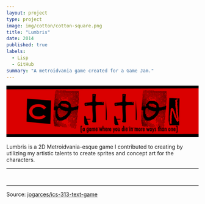 ```yaml
---
layout: project
type: project
image: img/cotton/cotton-square.png
title: "Lumbris"
date: 2014
published: true
labels:
  - Lisp
  - GitHub
summary: "A metroidvania game created for a Game Jam."
---
```


<img class="img-fluid" src="../img/cotton/cotton-header.png">

Lumbris is a 2D Metroidvania-esque game I contributed to creating by utilizing my artistic talents to create sprites and concept art for the characters.

<hr>

<pre>

</pre>

<hr>

Source: <a href="https://uhmanoagamedev.itch.io/lumbris"><i class="large github icon "></i>jogarces/ics-313-text-game</a>
